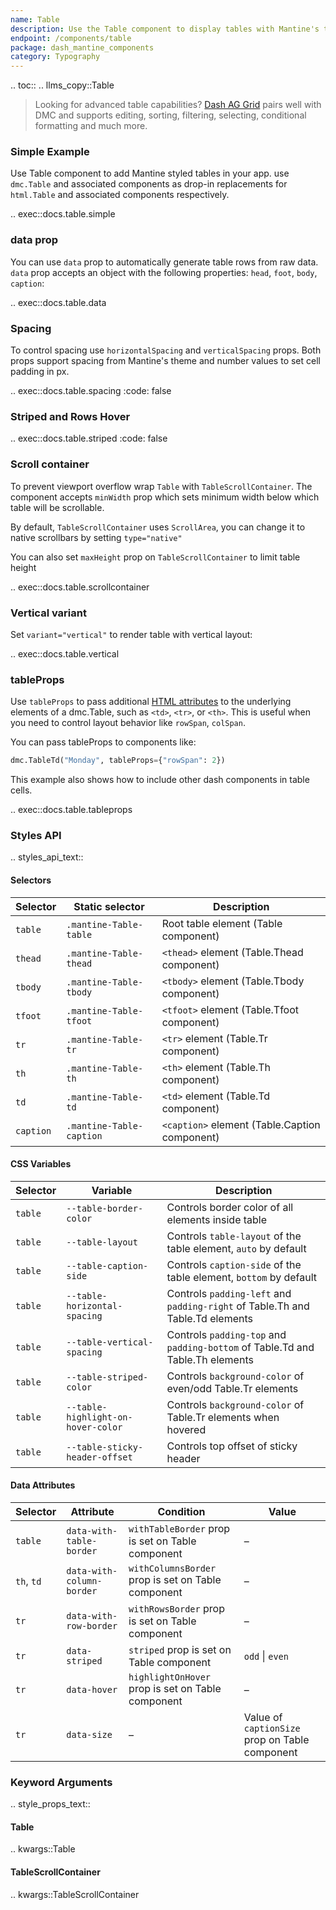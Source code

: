 ```yaml
---
name: Table
description: Use the Table component to display tables with Mantine's theme styles. An alternative to html.Table
endpoint: /components/table
package: dash_mantine_components
category: Typography
---
```


.. toc::
.. llms_copy::Table

> Looking for advanced table capabilities? [Dash AG Grid](/dash-ag-grid) pairs well with DMC and supports editing, sorting, filtering, selecting, conditional formatting and much more.

### Simple Example

Use Table component to add Mantine styled tables in your app. use `dmc.Table` and associated components as
drop-in replacements for `html.Table` and associated components respectively.

.. exec::docs.table.simple

### data prop

You can use `data` prop to automatically generate table rows from raw data. 
`data` prop accepts an object with the following properties: `head`, `foot`, `body`, `caption`:

.. exec::docs.table.data

### Spacing

To control spacing use `horizontalSpacing` and `verticalSpacing` props. Both props support spacing from Mantine's theme
and number values to set cell padding in px.


.. exec::docs.table.spacing
    :code: false

### Striped and Rows Hover


.. exec::docs.table.striped
    :code: false


### Scroll container
To prevent viewport overflow wrap `Table` with `TableScrollContainer`. The component accepts `minWidth` prop which sets
minimum width below which table will be scrollable.

By default, `TableScrollContainer` uses `ScrollArea`, you can change it to native scrollbars by setting `type="native"`

You can also set `maxHeight` prop on `TableScrollContainer` to limit table height


.. exec::docs.table.scrollcontainer

### Vertical variant
Set `variant="vertical"` to render table with vertical layout:



.. exec::docs.table.vertical


### tableProps


Use `tableProps` to pass additional [HTML attributes](https://developer.mozilla.org/en-US/docs/Web/HTML/Reference/Elements/table) 
to the underlying elements of a dmc.Table, such as `<td>`, `<tr>`, or `<th>`. This is useful when you need to control
layout behavior like `rowSpan`, `colSpan`.

You can pass tableProps to components like:
```python
dmc.TableTd("Monday", tableProps={"rowSpan": 2})
```

This example also shows how to include other dash components in table cells.

.. exec::docs.table.tableprops

### Styles API

.. styles_api_text::

#### Selectors

| Selector  | Static selector             | Description |
|-----------|-----------------------------|-------------|
| `table`   | `.mantine-Table-table`      | Root table element (Table component) |
| `thead`   | `.mantine-Table-thead`      | `<thead>` element (Table.Thead component) |
| `tbody`   | `.mantine-Table-tbody`      | `<tbody>` element (Table.Tbody component) |
| `tfoot`   | `.mantine-Table-tfoot`      | `<tfoot>` element (Table.Tfoot component) |
| `tr`      | `.mantine-Table-tr`         | `<tr>` element (Table.Tr component) |
| `th`      | `.mantine-Table-th`         | `<th>` element (Table.Th component) |
| `td`      | `.mantine-Table-td`         | `<td>` element (Table.Td component) |
| `caption` | `.mantine-Table-caption`    | `<caption>` element (Table.Caption component) |

#### CSS Variables

| Selector | Variable | Description |
|----------|----------|-------------|
| `table`  | `--table-border-color` | Controls border color of all elements inside table |
| `table`  | `--table-layout` | Controls `table-layout` of the table element, `auto` by default |
| `table`  | `--table-caption-side` | Controls `caption-side` of the table element, `bottom` by default |
| `table`  | `--table-horizontal-spacing` | Controls `padding-left` and `padding-right` of Table.Th and Table.Td elements |
| `table`  | `--table-vertical-spacing` | Controls `padding-top` and `padding-bottom` of Table.Td and Table.Th elements |
| `table`  | `--table-striped-color` | Controls `background-color` of even/odd Table.Tr elements |
| `table`  | `--table-highlight-on-hover-color` | Controls `background-color` of Table.Tr elements when hovered |
| `table`  | `--table-sticky-header-offset` | Controls top offset of sticky header |

#### Data Attributes

| Selector | Attribute | Condition | Value |
|----------|-----------|------------|-------|
| `table`  | `data-with-table-border` | `withTableBorder` prop is set on Table component | – |
| `th`, `td` | `data-with-column-border` | `withColumnsBorder` prop is set on Table component | – |
| `tr`      | `data-with-row-border` | `withRowsBorder` prop is set on Table component | – |
| `tr`      | `data-striped` | `striped` prop is set on Table component | `odd` \| `even` |
| `tr`      | `data-hover` | `highlightOnHover` prop is set on Table component | – |
| `tr`      | `data-size` | – | Value of `captionSize` prop on Table component |


### Keyword Arguments
.. style_props_text::

#### Table

.. kwargs::Table

#### TableScrollContainer

.. kwargs::TableScrollContainer
